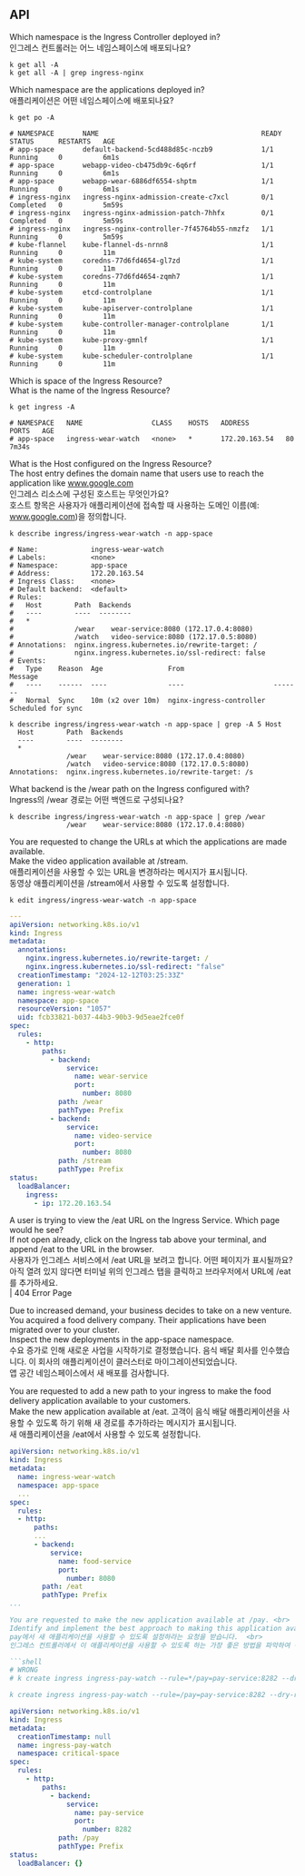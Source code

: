 ## API

Which namespace is the Ingress Controller deployed in?<br>
인그레스 컨트롤러는 어느 네임스페이스에 배포되나요?

```shell
k get all -A
k get all -A | grep ingress-nginx
```

Which namespace are the applications deployed in?<br>
애플리케이션은 어떤 네임스페이스에 배포되나요?

```shell
k get po -A

# NAMESPACE       NAME                                        READY   STATUS      RESTARTS   AGE
# app-space       default-backend-5cd488d85c-nczb9            1/1     Running     0          6m1s
# app-space       webapp-video-cb475db9c-6q6rf                1/1     Running     0          6m1s
# app-space       webapp-wear-6886df6554-shptm                1/1     Running     0          6m1s
# ingress-nginx   ingress-nginx-admission-create-c7xcl        0/1     Completed   0          5m59s
# ingress-nginx   ingress-nginx-admission-patch-7hhfx         0/1     Completed   0          5m59s
# ingress-nginx   ingress-nginx-controller-7f45764b55-nmzfz   1/1     Running     0          5m59s
# kube-flannel    kube-flannel-ds-nrnn8                       1/1     Running     0          11m
# kube-system     coredns-77d6fd4654-gl7zd                    1/1     Running     0          11m
# kube-system     coredns-77d6fd4654-zqmh7                    1/1     Running     0          11m
# kube-system     etcd-controlplane                           1/1     Running     0          11m
# kube-system     kube-apiserver-controlplane                 1/1     Running     0          11m
# kube-system     kube-controller-manager-controlplane        1/1     Running     0          11m
# kube-system     kube-proxy-gmnlf                            1/1     Running     0          11m
# kube-system     kube-scheduler-controlplane                 1/1     Running     0          11m
```

Which is space of the Ingress Resource?<br>
What is the name of the Ingress Resource?

```shell
k get ingress -A

# NAMESPACE   NAME                 CLASS    HOSTS   ADDRESS         PORTS   AGE
# app-space   ingress-wear-watch   <none>   *       172.20.163.54   80      7m34s
```

What is the Host configured on the Ingress Resource?<br>
The host entry defines the domain name that users use to reach the application like www.google.com<br>
인그레스 리소스에 구성된 호스트는 무엇인가요?<br>
호스트 항목은 사용자가 애플리케이션에 접속할 때 사용하는 도메인 이름(예: www.google.com)을 정의합니다.

```shell
k describe ingress/ingress-wear-watch -n app-space

# Name:             ingress-wear-watch
# Labels:           <none>
# Namespace:        app-space
# Address:          172.20.163.54
# Ingress Class:    <none>
# Default backend:  <default>
# Rules:
#   Host        Path  Backends
#   ----        ----  --------
#   *
#               /wear    wear-service:8080 (172.17.0.4:8080)
#               /watch   video-service:8080 (172.17.0.5:8080)
# Annotations:  nginx.ingress.kubernetes.io/rewrite-target: /
#               nginx.ingress.kubernetes.io/ssl-redirect: false
# Events:
#   Type    Reason  Age                From                      Message
#   ----    ------  ----               ----                      -------
#   Normal  Sync    10m (x2 over 10m)  nginx-ingress-controller  Scheduled for sync

k describe ingress/ingress-wear-watch -n app-space | grep -A 5 Host
  Host        Path  Backends
  ----        ----  --------
  *
              /wear    wear-service:8080 (172.17.0.4:8080)
              /watch   video-service:8080 (172.17.0.5:8080)
Annotations:  nginx.ingress.kubernetes.io/rewrite-target: /s
```

What backend is the /wear path on the Ingress configured with?<br>
Ingress의 /wear 경로는 어떤 백엔드로 구성되나요?

```shell
k describe ingress/ingress-wear-watch -n app-space | grep /wear
              /wear    wear-service:8080 (172.17.0.4:8080)
```

You are requested to change the URLs at which the applications are made available.<br>
Make the video application available at /stream.<br>
애플리케이션을 사용할 수 있는 URL을 변경하라는 메시지가 표시됩니다.<br>
동영상 애플리케이션을 /stream에서 사용할 수 있도록 설정합니다.

```shell
k edit ingress/ingress-wear-watch -n app-space
```

```yaml
---
apiVersion: networking.k8s.io/v1
kind: Ingress
metadata:
  annotations:
    nginx.ingress.kubernetes.io/rewrite-target: /
    nginx.ingress.kubernetes.io/ssl-redirect: "false"
  creationTimestamp: "2024-12-12T03:25:33Z"
  generation: 1
  name: ingress-wear-watch
  namespace: app-space
  resourceVersion: "1057"
  uid: fcb33821-b037-44b3-90b3-9d5eae2fce0f
spec:
  rules:
    - http:
        paths:
          - backend:
              service:
                name: wear-service
                port:
                  number: 8080
            path: /wear
            pathType: Prefix
          - backend:
              service:
                name: video-service
                port:
                  number: 8080
            path: /stream
            pathType: Prefix
status:
  loadBalancer:
    ingress:
      - ip: 172.20.163.54
```

A user is trying to view the /eat URL on the Ingress Service. Which page would he see? <br>
If not open already, click on the Ingress tab above your terminal, and append /eat to the URL in the browser. <br>
사용자가 인그레스 서비스에서 /eat URL을 보려고 합니다. 어떤 페이지가 표시될까요? <br>
아직 열려 있지 않다면 터미널 위의 인그레스 탭을 클릭하고 브라우저에서 URL에 /eat를 추가하세요. <br>
| 404 Error Page

Due to increased demand, your business decides to take on a new venture. You acquired a food delivery company. Their applications have been migrated over to your cluster. <br>
Inspect the new deployments in the app-space namespace. <br>
수요 증가로 인해 새로운 사업을 시작하기로 결정했습니다. 음식 배달 회사를 인수했습니다. 이 회사의 애플리케이션이 클러스터로 마이그레이션되었습니다. <br>
앱 공간 네임스페이스에서 새 배포를 검사합니다.

You are requested to add a new path to your ingress to make the food delivery application available to your customers. <br>
Make the new application available at /eat.
고객이 음식 배달 애플리케이션을 사용할 수 있도록 하기 위해 새 경로를 추가하라는 메시지가 표시됩니다. <br>
새 애플리케이션을 /eat에서 사용할 수 있도록 설정합니다.

````yaml
apiVersion: networking.k8s.io/v1
kind: Ingress
metadata:
  name: ingress-wear-watch
  namespace: app-space
  ...
spec:
  rules:
  - http:
      paths:
      ...
      - backend:
          service:
            name: food-service
            port:
              number: 8080
        path: /eat
        pathType: Prefix
...

You are requested to make the new application available at /pay. <br>
Identify and implement the best approach to making this application available on the ingress controller and test to make sure its working. Look into annotations: rewrite-target as well.
pay에서 새 애플리케이션을 사용할 수 있도록 설정하라는 요청을 받습니다.  <br>
인그레스 컨트롤러에서 이 애플리케이션을 사용할 수 있도록 하는 가장 좋은 방법을 파악하여 구현하고 테스트하여 작동하는지 확인합니다. 주석을 살펴보세요: 재작성 대상도 살펴보세요.

```shell
# WRONG
# k create ingress ingress-pay-watch --rule=*/pay=pay-service:8282 --dry-run -o yaml

k create ingress ingress-pay-watch --rule=/pay=pay-service:8282 --dry-run -o yaml > ingress-pay-watch.yaml
````

```yaml
apiVersion: networking.k8s.io/v1
kind: Ingress
metadata:
  creationTimestamp: null
  name: ingress-pay-watch
  namespace: critical-space
spec:
  rules:
    - http:
        paths:
          - backend:
              service:
                name: pay-service
                port:
                  number: 8282
            path: /pay
            pathType: Prefix
status:
  loadBalancer: {}
```
